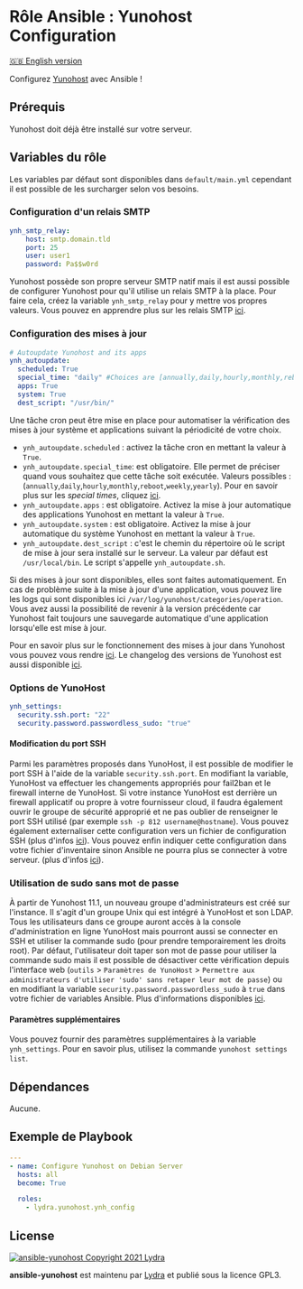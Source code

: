 # Rôle Ansible : Yunohost Configuration

[🇬🇧 English version](README.md)

Configurez [Yunohost](https://yunohost.org/#/) avec Ansible !

## Prérequis

Yunohost doit déjà être installé sur votre serveur.

## Variables du rôle

Les variables par défaut sont disponibles dans `default/main.yml` cependant il est possible de les surcharger selon vos besoins.

### Configuration d'un relais SMTP

```yml
ynh_smtp_relay:
    host: smtp.domain.tld
    port: 25
    user: user1
    password: Pa$$w0rd
```

Yunohost possède son propre serveur SMTP natif mais il est aussi possible de configurer Yunohost pour qu'il utilise un relais SMTP à la place.
Pour faire cela, créez la variable `ynh_smtp_relay` pour y mettre vos propres valeurs. Vous pouvez en apprendre plus sur les relais SMTP [ici](https://yunohost.org/fr/administrate/specific_use_cases/email_relay).

### Configuration des mises à jour

```yml
# Autoupdate Yunohost and its apps
ynh_autoupdate:
  scheduled: True
  special_time: "daily" #Choices are [annually,daily,hourly,monthly,reboot,weekly,yearly]
  apps: True
  system: True
  dest_script: "/usr/bin/"
```

Une tâche cron peut être mise en place pour automatiser la vérification des mises à jour système et applications suivant la périodicité de votre choix.

- `ynh_autoupdate.scheduled` : activez la tâche cron en mettant la valeur à `True`.
- `ynh_autoupdate.special_time`: est obligatoire. Elle permet de préciser quand vous souhaitez que cette tâche soit exécutée. Valeurs possibles : (`annually`,`daily`,`hourly`,`monthly`,`reboot`,`weekly`,`yearly`). Pour en savoir plus sur les _special times_, cliquez [ici](https://docs.ansible.com/ansible/latest/collections/ansible/builtin/cron_module.html).
- `ynh_autoupdate.apps` : est obligatoire. Activez la mise à jour automatique des applications Yunohost en mettant la valeur à `True`.
- `ynh_autoupdate.system` : est obligatoire. Activez la mise à jour automatique du système Yunohost en mettant la valeur à `True`.
- `ynh_autoupdate.dest_script` : c'est le chemin du répertoire où le script de mise à jour sera installé sur le serveur. La valeur par défaut est `/usr/local/bin`. Le script s'appelle `ynh_autoupdate.sh`.

Si des mises à jour sont disponibles, elles sont faites automatiquement. En cas de problème suite à la mise à jour d'une application, vous pouvez lire les logs qui sont disponibles ici `/var/log/yunohost/categories/operation`. Vous avez aussi la possibilité de revenir à la version précédente car Yunohost fait toujours une sauvegarde automatique d'une application lorsqu'elle est mise à jour.

Pour en savoir plus sur le fonctionnement des mises à jour dans Yunohost vous pouvez vous rendre [ici](https://yunohost.org/fr/update). Le changelog des versions de Yunohost est aussi disponible [ici](https://forum.yunohost.org/tag/ynh_release).

### Options de YunoHost

```yml
ynh_settings:
  security.ssh.port: "22"
  security.password.passwordless_sudo: "true"
```

#### Modification du port SSH

Parmi les paramètres proposés dans YunoHost, il est possible de modifier le port SSH à l'aide de la variable `security.ssh.port`. En modifiant la variable, YunoHost va effectuer les changements appropriés pour fail2ban et le firewall interne de YunoHost.
Si votre instance YunoHost est derrière un firewall applicatif ou propre à votre fournisseur cloud, il faudra également ouvrir le groupe de sécurité approprié et ne pas oublier de renseigner le port SSH utilisé (par exemple `ssh -p 812 username@hostname`). Vous pouvez également externaliser cette configuration vers un fichier de configuration SSH (plus d'infos [ici](https://linuxize.com/post/using-the-ssh-config-file/)). Vous pouvez enfin indiquer cette configuration dans votre fichier d'inventaire sinon Ansible ne pourra plus se connecter à votre serveur. (plus d'infos [ici](https://docs.ansible.com/ansible/latest/reference_appendices/faq.html#how-do-i-handle-different-machines-needing-different-user-accounts-or-ports-to-log-in-with)).

### Utilisation de sudo sans mot de passe

À partir de Yunohost 11.1, un nouveau groupe d'administrateurs est créé sur l'instance. Il s'agit d'un groupe Unix qui est intégré à YunoHost et son LDAP. Tous les utilisateurs dans ce groupe auront accès à la console d'administration en ligne YunoHost mais pourront aussi se connecter en SSH et utiliser la commande sudo (pour prendre temporairement les droits root).
Par défaut, l'utilisateur doit taper son mot de passe pour utiliser la commande sudo mais il est possible de désactiver cette vérification depuis l'interface web (`outils` > `Paramètres de YunoHost` > `Permettre aux administrateurs d'utiliser 'sudo' sans retaper leur mot de passe`) ou en modifiant la variable `security.password.passwordless_sudo` à `true` dans votre fichier de variables Ansible. Plus d'informations disponibles [ici](https://forum.yunohost.org/t/yunohost-11-1-release-sortie-de-yunohost-11-1/23378#sudo-sans-mot-de-passe-16).

#### Paramètres supplémentaires

Vous pouvez fournir des paramètres supplémentaires à la variable `ynh_settings`. Pour en savoir plus, utilisez la commande `yunohost settings list`.

## Dépendances

Aucune.

## Exemple de Playbook

```yml
---
- name: Configure Yunohost on Debian Server
  hosts: all
  become: True

  roles:
    - lydra.yunohost.ynh_config
```

## License

[![ansible-yunohost Copyright 2021 Lydra](https://www.gnu.org/graphics/gplv3-with-text-136x68.png)](https://choosealicense.com/licenses/gpl-3.0/)

**ansible-yunohost** est maintenu par [Lydra](https://lydra.fr/) et publié sous la licence GPL3.
